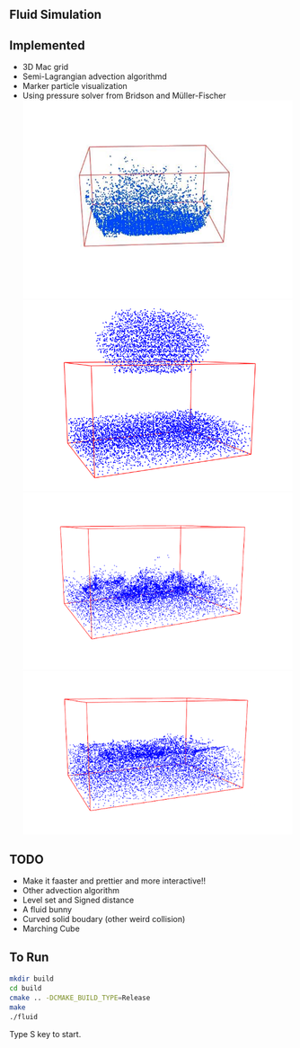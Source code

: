 ## Fluid Simulation

## Implemented
* 3D Mac grid
* Semi-Lagrangian advection algorithmd
* Marker particle visualization
* Using pressure solver from Bridson and Müller-Fischer
![Ellipsoid fluid example](data/ellipsoid_ex.jpg)
![example_t0](data/0.png)
![example_t1](data/1.png)
![example_t2](data/final.png)

## TODO
* Make it faaster and prettier and more interactive!!
* Other advection algorithm
* Level set and Signed distance 
* A fluid bunny
* Curved solid boudary (other weird collision)
* Marching Cube 

## To Run
```bash
mkdir build
cd build
cmake .. -DCMAKE_BUILD_TYPE=Release
make 
./fluid
```
Type S key to start.

